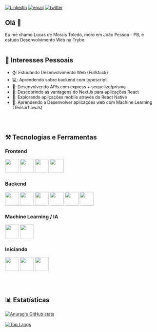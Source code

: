 <a href="https://linkedin.com/in/lucas-m-toledo/"><img alt="LinkedIn" src="https://img.shields.io/badge/LinkedIn-0077B5?style=for-the-badge&logo=linkedin&logoColor=white" target="_blank" /></a>
<a href="mailto:lucasmoraisss@gmail.com"><img alt="email" src="https://img.shields.io/badge/Gmail-D14836?style=for-the-badge&logo=gmail&logoColor=white" target="_blank" /></a>
<a href="https://twitter.com/lucassstoledo"><img alt="twitter" src="https://img.shields.io/badge/Twitter-1DA1F2?style=for-the-badge&logo=twitter&logoColor=white" target="_blank" /></a>



## Olá 👋
Eu me chamo Lucas de Morais Toledo, moro em João Pessoa - PB, e estudo Desenvolvimento Web na Trybe
<br>
<br>

## 🔭 Interesses Pessoais

<ul>
  <li> ⌚: Estudando Desenvolvimento Web (Fullstack)</li> 
  <li> 💻: Aprendendo sobre backend com typescript</li>
  <li> 📆: Desenvolvendo APIs com express + sequelize/prisma</li>
  <li> 🍰: Descobrindo as vantagens do NextJs para aplicações React</li>
  <li> 📱: Explorando aplicações mobile através do React Native</li>
  <li> 🤖: Aprendendo a Desenvolver aplicações web com Machine Learning (TensorflowJs)</li>
</ul>
<br>
<br>

## ⚒️ Tecnologias e Ferramentas

###  Frontend 

<p float="left">
  <img src="https://cdn.jsdelivr.net/gh/devicons/devicon/icons/html5/html5-original.svg" height="45px" width="45px"/>
  <img src="https://cdn.jsdelivr.net/gh/devicons/devicon/icons/css3/css3-original.svg" height="45px" width="45px"/>
  <img src="https://cdn.jsdelivr.net/gh/devicons/devicon/icons/javascript/javascript-original.svg" height="45px" width="45px"/>
  <img src="https://cdn.jsdelivr.net/gh/devicons/devicon/icons/react/react-original.svg" height="45px" width="45px"/>
</p>

### Backend

<p float="left">
  <img src="https://cdn.jsdelivr.net/gh/devicons/devicon/icons/nodejs/nodejs-original.svg" height="45px" width="45px"/>
  <img src="https://cdn.jsdelivr.net/gh/devicons/devicon/icons/express/express-original.svg" height="45px" width="45px"/>
  <img src="https://cdn.jsdelivr.net/gh/devicons/devicon/icons/typescript/typescript-original.svg" height="45px" width="45px"/>
  <img src="https://cdn.jsdelivr.net/gh/devicons/devicon/icons/sequelize/sequelize-original.svg" height="45px" width="45px"/>  
  <img src="https://cdn.jsdelivr.net/gh/devicons/devicon/icons/mysql/mysql-original.svg" height="45px" width="45px"/>
  <img src="https://cdn.jsdelivr.net/gh/devicons/devicon/icons/docker/docker-original.svg" height="45px" width="45px"/>
</p>

### Machine Learning / IA

<p float="left"> 
  <img src="https://cdn.jsdelivr.net/gh/devicons/devicon/icons/python/python-original.svg" height="45px" width="45px"/>
  <img src="https://cdn.jsdelivr.net/gh/devicons/devicon/icons/tensorflow/tensorflow-original.svg" height="45px" width="45px"/>
</p>


### Iniciando

<p float="left"> 
  <img src="https://cdn.jsdelivr.net/gh/devicons/devicon/icons/java/java-original.svg" height="45px" width="45px"/>
  <img src="https://cdn.jsdelivr.net/gh/devicons/devicon/icons/spring/spring-original.svg" height="45px" width="45px"/>
  <img src="https://cdn.jsdelivr.net/gh/devicons/devicon/icons/graphql/graphql-plain.svg" height="45px" width="45px"/>
</p>

<br>
<br>

## :bar_chart: Estatísticas

[![Anurag's GitHub stats](https://github-readme-stats.vercel.app/api?username=lucas-morais&show_icons=true&theme=radical)](https://github.com/anuraghazra/github-readme-stats)
<br>
<br>
[![Top Langs](https://github-readme-stats.vercel.app/api/top-langs/?username=lucas-morais&theme=radical)](https://github.com/anuraghazra/github-readme-stats)




<!--
**lucas-morais/lucas-morais** is a ✨ _special_ ✨ repository because its `README.md` (this file) appears on your GitHub profile.

Here are some ideas to get you started:

- 🔭 I’m currently working on ...
- 🌱 I’m currently learning ...
- 👯 I’m looking to collaborate on ...
- 🤔 I’m looking for help with ...
- 💬 Ask me about ...
- 📫 How to reach me: ...
- 😄 Pronouns: ...
- ⚡ Fun fact: ...
-->
